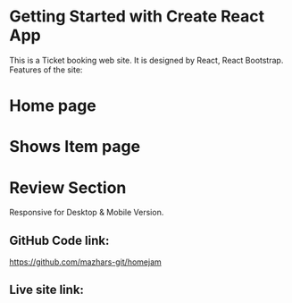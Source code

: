 # Getting Started with Create React App
This is a Ticket booking web site. It is designed by React, React Bootstrap. Features of the site: 
# Home page
# Shows Item page
# Review Section 
Responsive for Desktop & Mobile Version.


## GitHub Code link: 
https://github.com/mazhars-git/homejam

## Live site link: 




